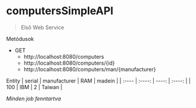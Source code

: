 # computersSimpleAPI

> Első Web Service



Metódusok
- GET 
    - http://localhost:8080/computers
    - http://localhost:8080/computers/{id}
    - http://localhost:8080/computers/man/{manufacturer}
    
Entity
| serial | manufacturer | RAM | madein |
| :---- | :----: | ----: | :----: |
| 100 | IBM | 2 | Taiwan |

*Minden job fenntartva*